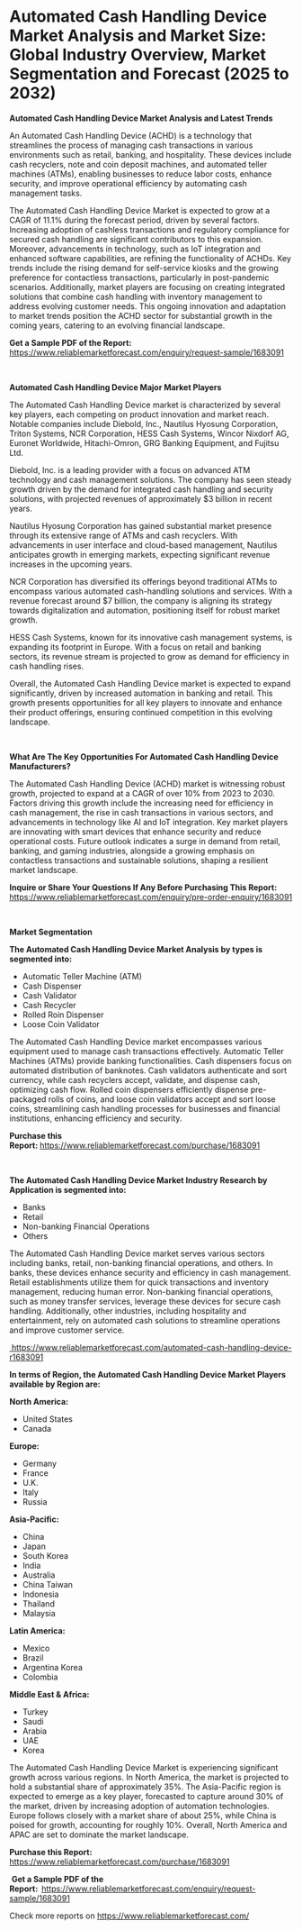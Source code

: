 <p><h1>Automated Cash Handling Device Market Analysis and Market Size: Global Industry Overview, Market Segmentation and Forecast (2025 to 2032)</h1></p><p><strong>Automated Cash Handling Device Market Analysis and Latest Trends</strong></p>
<p><p>An Automated Cash Handling Device (ACHD) is a technology that streamlines the process of managing cash transactions in various environments such as retail, banking, and hospitality. These devices include cash recyclers, note and coin deposit machines, and automated teller machines (ATMs), enabling businesses to reduce labor costs, enhance security, and improve operational efficiency by automating cash management tasks.</p><p>The Automated Cash Handling Device Market is expected to grow at a CAGR of 11.1% during the forecast period, driven by several factors. Increasing adoption of cashless transactions and regulatory compliance for secured cash handling are significant contributors to this expansion. Moreover, advancements in technology, such as IoT integration and enhanced software capabilities, are refining the functionality of ACHDs. Key trends include the rising demand for self-service kiosks and the growing preference for contactless transactions, particularly in post-pandemic scenarios. Additionally, market players are focusing on creating integrated solutions that combine cash handling with inventory management to address evolving customer needs. This ongoing innovation and adaptation to market trends position the ACHD sector for substantial growth in the coming years, catering to an evolving financial landscape.</p></p>
<p><strong>Get a Sample PDF of the Report:&nbsp;</strong> <a href="https://www.reliablemarketforecast.com/enquiry/request-sample/1683091?utm_campaign=2949&utm_medium=2&utm_source=Github&utm_content=ia&utm_term=26032025&utm_id=automated-cash-handling-device">https://www.reliablemarketforecast.com/enquiry/request-sample/1683091</a></p>
<p>&nbsp;</p>
<p><strong>Automated Cash Handling Device Major Market Players</strong></p>
<p><p>The Automated Cash Handling Device market is characterized by several key players, each competing on product innovation and market reach. Notable companies include Diebold, Inc., Nautilus Hyosung Corporation, Triton Systems, NCR Corporation, HESS Cash Systems, Wincor Nixdorf AG, Euronet Worldwide, Hitachi-Omron, GRG Banking Equipment, and Fujitsu Ltd.</p><p>Diebold, Inc. is a leading provider with a focus on advanced ATM technology and cash management solutions. The company has seen steady growth driven by the demand for integrated cash handling and security solutions, with projected revenues of approximately $3 billion in recent years.</p><p>Nautilus Hyosung Corporation has gained substantial market presence through its extensive range of ATMs and cash recyclers. With advancements in user interface and cloud-based management, Nautilus anticipates growth in emerging markets, expecting significant revenue increases in the upcoming years.</p><p>NCR Corporation has diversified its offerings beyond traditional ATMs to encompass various automated cash-handling solutions and services. With a revenue forecast around $7 billion, the company is aligning its strategy towards digitalization and automation, positioning itself for robust market growth.</p><p>HESS Cash Systems, known for its innovative cash management systems, is expanding its footprint in Europe. With a focus on retail and banking sectors, its revenue stream is projected to grow as demand for efficiency in cash handling rises.</p><p>Overall, the Automated Cash Handling Device market is expected to expand significantly, driven by increased automation in banking and retail. This growth presents opportunities for all key players to innovate and enhance their product offerings, ensuring continued competition in this evolving landscape.</p></p>
<p>&nbsp;</p>
<p><strong>What Are The Key Opportunities For Automated Cash Handling Device Manufacturers?</strong></p>
<p><p>The Automated Cash Handling Device (ACHD) market is witnessing robust growth, projected to expand at a CAGR of over 10% from 2023 to 2030. Factors driving this growth include the increasing need for efficiency in cash management, the rise in cash transactions in various sectors, and advancements in technology like AI and IoT integration. Key market players are innovating with smart devices that enhance security and reduce operational costs. Future outlook indicates a surge in demand from retail, banking, and gaming industries, alongside a growing emphasis on contactless transactions and sustainable solutions, shaping a resilient market landscape.</p></p>
<p><strong>Inquire or Share Your Questions If Any Before Purchasing This Report:</strong> <a href="https://www.reliablemarketforecast.com/enquiry/pre-order-enquiry/1683091?utm_campaign=2949&utm_medium=2&utm_source=Github&utm_content=ia&utm_term=26032025&utm_id=automated-cash-handling-device">https://www.reliablemarketforecast.com/enquiry/pre-order-enquiry/1683091</a></p>
<p>&nbsp;</p>
<p><strong>Market Segmentation</strong></p>
<p><strong>The Automated Cash Handling Device Market Analysis by types is segmented into:</strong></p>
<p><ul><li>Automatic Teller Machine (ATM)</li><li>Cash Dispenser</li><li>Cash Validator</li><li>Cash Recycler</li><li>Rolled Roin Dispenser</li><li>Loose Coin Validator</li></ul></p>
<p><p>The Automated Cash Handling Device market encompasses various equipment used to manage cash transactions effectively. Automatic Teller Machines (ATMs) provide banking functionalities. Cash dispensers focus on automated distribution of banknotes. Cash validators authenticate and sort currency, while cash recyclers accept, validate, and dispense cash, optimizing cash flow. Rolled coin dispensers efficiently dispense pre-packaged rolls of coins, and loose coin validators accept and sort loose coins, streamlining cash handling processes for businesses and financial institutions, enhancing efficiency and security.</p></p>
<p><strong>Purchase this Report:&nbsp;</strong><a href="https://www.reliablemarketforecast.com/purchase/1683091?utm_campaign=2949&utm_medium=2&utm_source=Github&utm_content=ia&utm_term=26032025&utm_id=automated-cash-handling-device">https://www.reliablemarketforecast.com/purchase/1683091</a></p>
<p>&nbsp;</p>
<p><strong>The Automated Cash Handling Device Market Industry Research by Application is segmented into:</strong></p>
<p><ul><li>Banks</li><li>Retail</li><li>Non-banking Financial Operations</li><li>Others</li></ul></p>
<p><p>The Automated Cash Handling Device market serves various sectors including banks, retail, non-banking financial operations, and others. In banks, these devices enhance security and efficiency in cash management. Retail establishments utilize them for quick transactions and inventory management, reducing human error. Non-banking financial operations, such as money transfer services, leverage these devices for secure cash handling. Additionally, other industries, including hospitality and entertainment, rely on automated cash solutions to streamline operations and improve customer service.</p></p>
<p><a href="https://www.reliablemarketforecast.com/automated-cash-handling-device-r1683091?utm_campaign=2949&utm_medium=2&utm_source=Github&utm_content=ia&utm_term=26032025&utm_id=automated-cash-handling-device">&nbsp;https://www.reliablemarketforecast.com/automated-cash-handling-device-r1683091</a></p>
<p><strong>In terms of Region, the Automated Cash Handling Device Market Players available by Region are:</strong></p>
<p>
    <p> <strong> North America: </strong>
        <ul>
            <li>United States</li>
            <li>Canada</li>
        </ul>
        </p> 
    <p> <strong> Europe: </strong>
        <ul>
            <li>Germany</li>
            <li>France</li>
            <li>U.K.</li>
            <li>Italy</li>
            <li>Russia</li>
        </ul>
        </p> 
    <p> <strong> Asia-Pacific: </strong>
        <ul>
            <li>China</li>
            <li>Japan</li>
            <li>South Korea</li>
            <li>India</li>
            <li>Australia</li>
            <li>China Taiwan</li>
            <li>Indonesia</li>
            <li>Thailand</li>
            <li>Malaysia</li>
        </ul>
        </p> 
    <p> <strong> Latin America: </strong>
        <ul>
            <li>Mexico</li>
            <li>Brazil</li>
            <li>Argentina Korea</li>
            <li>Colombia</li>
        </ul>
        </p> 
    <p> <strong> Middle East & Africa: </strong>
        <ul>
            <li>Turkey</li>
            <li>Saudi</li>
            <li>Arabia</li>
            <li>UAE</li>
            <li>Korea</li>
        </ul>
    </p>
    </p>
<p><p>The Automated Cash Handling Device Market is experiencing significant growth across various regions. In North America, the market is projected to hold a substantial share of approximately 35%. The Asia-Pacific region is expected to emerge as a key player, forecasted to capture around 30% of the market, driven by increasing adoption of automation technologies. Europe follows closely with a market share of about 25%, while China is poised for growth, accounting for roughly 10%. Overall, North America and APAC are set to dominate the market landscape.</p></p>
<p><strong>Purchase this Report: </strong><a href="https://www.reliablemarketforecast.com/purchase/1683091?utm_campaign=2949&utm_medium=2&utm_source=Github&utm_content=ia&utm_term=26032025&utm_id=automated-cash-handling-device">https://www.reliablemarketforecast.com/purchase/1683091</a></p>
<p>&nbsp;<strong>Get a Sample PDF of the Report:&nbsp;&nbsp;</strong><a href="https://www.reliablemarketforecast.com/enquiry/request-sample/1683091?utm_campaign=2949&utm_medium=2&utm_source=Github&utm_content=ia&utm_term=26032025&utm_id=automated-cash-handling-device">https://www.reliablemarketforecast.com/enquiry/request-sample/1683091</a></p>
<p><strong></strong></p>
<p>Check more reports on <a href="https://www.reliablemarketforecast.com/?utm_campaign=2949&utm_medium=2&utm_source=Github&utm_content=ia&utm_term=26032025&utm_id=automated-cash-handling-device">https://www.reliablemarketforecast.com/</a></p>